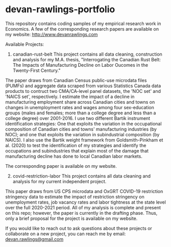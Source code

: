 # devan-rawlings-portfolio
This repository contains coding samples of my empirical research work in Economics. 
A few of the corresponding research papers are available on my website: http://www.devanrawlings.com

Available Projects:

1. canadian-rust-belt
This project contains all data cleaning, construction and analysis for my M.A. thesis, 
"Interrogating the Canadian Rust Belt: The Impacts of Manufacturing Decline on Labor Oucomes in the Twenty-First Century."

The paper draws from Canadian Census public-use microdata files (PUMFs) and aggregate data scraped from various Statistics Canada data products to contruct two
CMA/CA-level panel datasets, the 'NOC set' and 'NAICS set', respectively. I estimate the impact of a decline in manufacturing employment share across Canadian
cities and towns on changes in unemployment rates and wages among four sex-education groups 
(males and females; more than a college degree and less than a college degree) over 2001-2016. I use two different Bartik instrument identification strategies:
One that exploits the variation in the occupational composition of Canadian cities and towns' manufacturing industries (by NOC); and one that exploits the variation
in subindustrial composition (by NAICS). I also use the Bartik weight framework from Goldsmith-Pinkham et al. (2020) to test the identification of my strategies 
and identify the occupations and subindustries that explain most of the damage that manufacturing decline has done to local Canadian labor markets.

The corresponding paper is available on my website.

2. covid-restriction-labor
This project contains all data cleaning and analysis for my current independent project.

This paper draws from US CPS microdata and OxGRT COVID-19 restriction stringency data to estimate the impact of restriction stringency on unemployment rates,
job vacancy rates and labor tightness at the state level over the full 2020-2021 period. All of my analysis is complete and present on this repo; however,
the paper is currently in the drafting phase. Thus, only a brief proposal for the project is available on my website.

If you would like to reach out to ask questions about these projects or collaborate on a new project, you can reach me by email:
devan.rawlings@gmail.com
